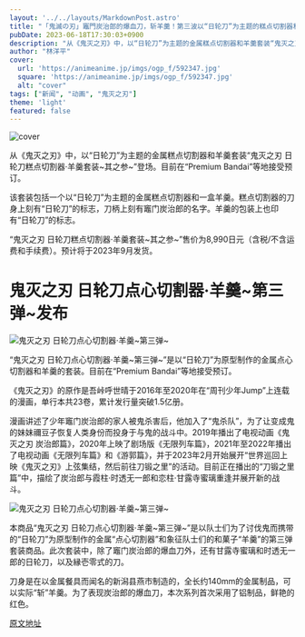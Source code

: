 ```yaml
---
layout: '../../layouts/MarkdownPost.astro'
title: "「鬼滅の刃」竈門炭治郎的爆血刀，斩羊羹！第三波以“日轮刀”为主题的糕点切割器和羊羹套装登场"
pubDate: 2023-06-18T17:30:03+0900
description: "从《鬼灭之刃》中，以“日轮刀”为主题的金属糕点切割器和羊羹套装“鬼灭之刃 日轮刀糕点切割器·羊羹套装~其之参~”登场。目前在“Premium Bandai”等地接受预订。"
author: "林洋平"
cover:
  url: 'https://animeanime.jp/imgs/ogp_f/592347.jpg'
  square: 'https://animeanime.jp/imgs/ogp_f/592347.jpg'
  alt: "cover"
tags: ["新闻", "动画", "鬼灭之刃"]
theme: 'light'
featured: false
---
```


![cover](https://animeanime.jp/imgs/ogp_f/592347.jpg)

从《鬼灭之刃》中，以“日轮刀”为主题的金属糕点切割器和羊羹套装“鬼灭之刃 日轮刀糕点切割器·羊羹套装~其之参~”登场。目前在“Premium Bandai”等地接受预订。

该套装包括一个以“日轮刀”为主题的金属糕点切割器和一盒羊羹。糕点切割器的刀身上刻有“日轮刀”的标志，刀柄上刻有竈门炭治郎的名字。羊羹的包装上也印有“日轮刀”的标志。

“鬼灭之刃 日轮刀糕点切割器·羊羹套装~其之参~”售价为8,990日元（含税/不含运费和手续费）。预计将于2023年9月发货。

# 鬼灭之刃 日轮刀点心切割器·羊羹~第三弹~发布

![鬼灭之刃 日轮刀点心切割器·羊羹~第三弹~](https://animeanime.jp/imgs/zoom/592348.jpg)

“鬼灭之刃 日轮刀点心切割器·羊羹~第三弹~”是以“日轮刀”为原型制作的金属点心切割器和羊羹的套装。目前在“Premium Bandai”等地接受预订。

《鬼灭之刃》的原作是吾峠呼世晴于2016年至2020年在“周刊少年Jump”上连载的漫画，单行本共23卷，累计发行量突破1.5亿册。

漫画讲述了少年竈门炭治郎的家人被鬼杀害后，他加入了“鬼杀队”，为了让变成鬼的妹妹禰豆子恢复人类身份而投身于与鬼的战斗中。2019年播出了电视动画《鬼灭之刃 炭治郎篇》，2020年上映了剧场版《无限列车篇》，2021年至2022年播出了电视动画《无限列车篇》和《游郭篇》，并于2023年2月开始展开“世界巡回上映《鬼灭之刃》上弦集结，然后前往刀锻之里”的活动。目前正在播出的“刀锻之里篇”中，描绘了炭治郎与霞柱·时透无一郎和恋柱·甘露寺蜜璃重逢并展开新的战斗。

![鬼灭之刃 日轮刀点心切割器·羊羹~第三弹~](https://animeanime.jp/imgs/zoom/592350.jpg)

本商品“鬼灭之刃 日轮刀点心切割器·羊羹~第三弹~”是以队士们为了讨伐鬼而携带的“日轮刀”为原型制作的金属“点心切割器”和象征队士们的和菓子“羊羹”的第三弹套装商品。此次套装中，除了竈门炭治郎的爆血刀外，还有甘露寺蜜璃和时透无一郎的日轮刀，以及縁壱零式的刀。

刀身是在以金属餐具而闻名的新潟县燕市制造的，全长约140mm的金属制品，可以实际“斩”羊羹。为了表现炭治郎的爆血刀，本次系列首次采用了铝制品，鲜艳的红色。

  [原文地址](https://animeanime.jp/article/2023/06/18/78006.html)